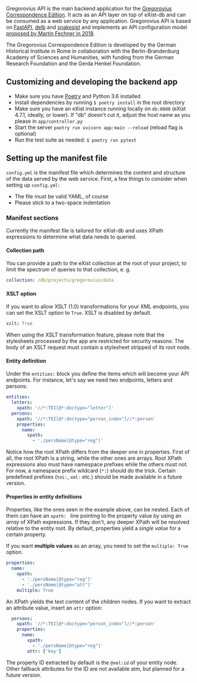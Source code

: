 Gregorovius API is the main backend application for the
[Gregorovius Correspondence Edition](https://gregorovius-edition.dhi-roma.it).
It acts as an API layer on top of eXist-db and can be consumed as a web service
by any application. Gregorovius API is based on [FastAPI](https://fastapi.tiangolo.com/),
[delb](https://delb.readthedocs.io/) and [snakesist](https://snakesist.readthedocs.io/)
and implements an API configuration model
[proposed by Martin Fechner in 2018](https://core.ac.uk/download/pdf/154356753.pdf#page=205).

The Gregorovius Correspondence Edition is developed by the German Historical
Institute in Rome in collaboration with the Berlin-Brandenburg Academy of Sciences and
Humanities, with funding from the German Research Foundation and the Gerda Henkel Foundation.

## Customizing and developing the backend app

* Make sure you have [Poetry](https://poetry.eustace.io/docs/) 
  and Python 3.6 installed
* Install dependencies by running `$ poetry install` in the root directory
* Make sure you have an eXist instance running locally on `db:8080`
  (eXist 4.7.1, ideally, or lower). If "db" doesn't cut it, adjust the host
  name as you please in `app/controller.py`
* Start the server `poetry run uvicorn app:main --reload` 
  (reload flag is optional)
* Run the test suite as needed: `$ poetry run pytest`

## Setting up the manifest file

`config.yml` is the manifest file which determines the content
and structure of the data served by the web service.
First, a few things to consider when setting up `config.yml`:

* The file must be valid YAML, of course
* Please stick to a two-space indentation

### Manifest sections

Currently the manifest file is tailored for eXist-db and
uses XPath expressions to determine what data needs to queried.

#### Collection path
You can provide a path to the eXist collection at the root of your project,
to limit the spectrum of queries to that collection, e. g.

```yaml
collection: /db/projects/gregorovius/data
```

#### XSLT option
If you want to allow XSLT (1.0) transformations for your XML endpoints,
you can set the XSLT option to `True`. XSLT is disabled by default.

```yaml
xslt: True
```

When using the XSLT transformation feature, please note that
the stylesheets processed by the app are restricted for security reasons: The
body of an XSLT request must contain a stylesheet stripped of its root node.

#### Entity definition

Under the `entities:` block you define the items which will become
your API endpoints. For instance, let's say we need two endpoints, letters and persons:

```yaml
entities:
  letters:
    xpath: '//*:TEI[@*:doctype="letter"]'
  persons:
    xpath: '//*:TEI[@*:doctype="person_index"]//*:person'
    properties:
      name:
        xpath:
          - './persName[@type="reg"]'
```

Notice how the root XPath differs from the deeper one in properties.
First of all, the root XPath is a string, while the other ones are arrays.
Root XPath expressions also must have namespace prefixes while the others must not.
For now, a namespace prefix wildcard (`*:`) should do the trick. 
Certain predefined prefixes (`tei:`, `xml:` etc.) should be made 
available in a future version.

#### Properties in entity definitions

Properties, like the ones seen in the example above, can be nested.
Each of them can have an `xpath: ` line pointing to the property value
by using an *array* of XPath expressions.
If they don't, any deeper XPath will be resolved relative to the 
entity root. By default, properties yield a *single value* for a certain
property. 

If you want **multiple values** as an array, you need to set the
`multiple: True` option.

```yaml
properties:
  name:
    xpath:
      - './persName[@type="reg"]'
      - './persName[@type="alt"]'
    multiple: True
```

An XPath yields the text content of the children nodes. If you want to 
extract an attribute value, insert an `attr` option:

```yaml
  persons:
    xpath: '//*:TEI[@*:doctype="person_index"]//*:person'
    properties:
      name:
        xpath:
          - './persName[@type="reg"]'
        attr: ['key']
```

The property ID extracted by default is the `@xml:id` of your entity node.
Other fallback attributes for the ID are not available atm, but planned 
for a future version.